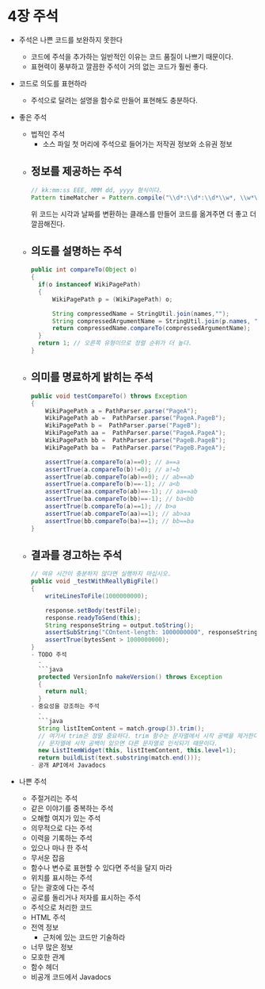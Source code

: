 # 4장 주석
- 주석은 나쁜 코드를 보완하지 못한다
  - 코드에 주석을 추가하는 일반적인 이유는 코드 품질이 나쁘기 때문이다.
  - 표현력이  풍부하고 깔끔한 주석이 거의 없는 코드가 훨씬 좋다.

- 코드로 의도를 표현하라
  - 주석으로 달려는 설명을 함수로 만들어 표현해도 충분하다.

- 좋은 주석
  - 법적인 주석
    - 소스 파일 첫 머리에 주석으로 들어가는 저작권 정보와 소유권 정보
  - 정보를 제공하는 주석
    - 
    ```java
    // kk:mm:ss EEE, MMM dd, yyyy 형식이다.
    Pattern timeMatcher = Pattern.compile("\\d*:\\d*:\\d*\\w*, \\w*\\d*,\\d*");
    ```
    위 코드는 시각과 날짜를 변환하는 클래스를 만들어 코드를 옮겨주면 더 좋고 더 깔끔해진다.
  - 의도를 설명하는 주석
    - 
    ```java
    public int compareTo(Object o)
    {
      if(o instanceof WikiPagePath)
      {
          WikiPagePath p = (WikiPagePath) o;

          String compressedName = StringUtil.join(names,"");
          String compressedArgumentName = StringUtil.join(p.names, "");
          return compressedName.compareTo(compressedArgumentName);
      }
      return 1; // 오른쪽 유형이므로 정렬 순위가 더 높다.
    }

  - 의미를 명료하게 밝히는 주석
      -
      ```java
      public void testCompareTo() throws Exception
      {
          WikiPagePath a = PathParser.parse("PageA");
          WikiPagePath ab =  PathParser.parse("PageA.PageB");
          WikiPagePath b =  PathParser.parse("PageB");
          WikiPagePath aa =  PathParser.parse("PageA.PageA");
          WikiPagePath bb =  PathParser.parse("PageB.PageB");
          WikiPagePath ba =  PathParser.parse("PageB.PageA");

          assertTrue(a.compareTo(a)==0); // a==a
          assertTrue(a.compareTo(b)!=0); // a!=b
          assertTrue(ab.compareTo(ab)==0); // ab==ab
          assertTrue(a.compareTo(b)==-1); // a<b
          assertTrue(aa.compareTo(ab)==-1); // aa==ab
          assertTrue(ba.compareTo(bb)==-1); // ba<bb
          assertTrue(b.compareTo(a)==1); // b>a
          assertTrue(ab.compareTo(aa)==1); // ab>aa
          assertTrue(bb.compareTo(ba)==1); // bb==ba
      }
      ```
  - 결과를 경고하는 주석
    - 
    ```java
    // 여유 시간이 충분하지 않다면 실행하지 마십시오.
    public void _testWithReallyBigFile()
    {
        writeLinesToFile(1000000000);

        response.setBody(testFile);
        response.readyToSend(this);
        String responseString = output.toString();
        assertSubString("COntent-length: 1000000000", responseString);
        assertTrue(bytesSent > 1000000000);
    }
    - TODO 주석
      - 
      ```java
      protected VersionInfo makeVersion() throws Exception
      {
        return null;
      }
    - 중요성을 강조하는 주석
      - 
      ```java
      String listItemContent = match.group(3).trim();
      // 여기서 trim은 정말 중요하다. trim 함수는 문자열에서 시작 공백을 제거한다.
      // 문자열에 시작 공백이 있으면 다른 문자열로 인식되기 때문이다.
      new ListItemWidget(this, listItemContent, this.level+1);
      return buildList(text.substring(match.end()));
    - 공개 API에서 Javadocs
- 나쁜 주석
  - 주절거리는 주석
  - 같은 이야기를 중복하는 주석
  - 오해할 여지가 있는 주석
  - 의무적으로 다는 주석
  - 이력을 기록하는 주석
  - 있으나 마나 한 주석
  - 무서운 잡음
  - 함수나 변수로 표현할 수 있다면 주석을 달지 마라
  - 위치를 표시하는 주석
  - 닫는 괄호에 다는 주석
  - 공로를 돌리거나 저자를 표시하는 주석
  - 주석으로 처리한 코드
  - HTML 주석
  - 전역 정보
    - 근처에 있는 코드만 기술하라
  - 너무 많은 정보
  - 모호한 관계
  - 함수 헤더
  - 비공개 코드에서 Javadocs